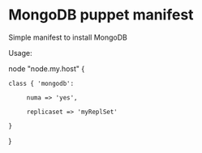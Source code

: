 MongoDB puppet manifest
=======================

Simple manifest to install MongoDB  


Usage:  

node "node.my.host"  {  

    class { 'mongodb': 

         numa => 'yes',  

         replicaset => 'myReplSet'  

    }   

}  
